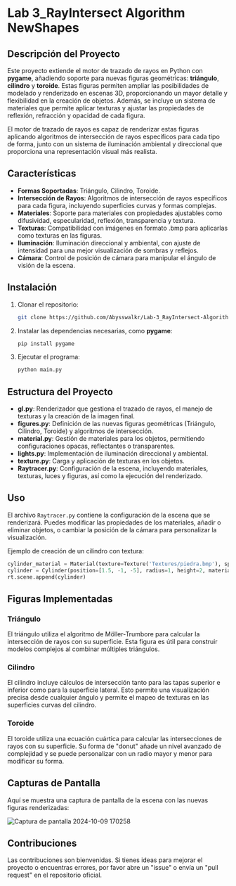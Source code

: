 # Lab 3_RayIntersect Algorithm NewShapes

## Descripción del Proyecto

Este proyecto extiende el motor de trazado de rayos en Python con **pygame**, añadiendo soporte para nuevas figuras geométricas: **triángulo**, **cilindro** y **toroide**. Estas figuras permiten ampliar las posibilidades de modelado y renderizado en escenas 3D, proporcionando un mayor detalle y flexibilidad en la creación de objetos. Además, se incluye un sistema de materiales que permite aplicar texturas y ajustar las propiedades de reflexión, refracción y opacidad de cada figura.

El motor de trazado de rayos es capaz de renderizar estas figuras aplicando algoritmos de intersección de rayos específicos para cada tipo de forma, junto con un sistema de iluminación ambiental y direccional que proporciona una representación visual más realista.

## Características

- **Formas Soportadas**: Triángulo, Cilindro, Toroide.
- **Intersección de Rayos**: Algoritmos de intersección de rayos específicos para cada figura, incluyendo superficies curvas y formas complejas.
- **Materiales**: Soporte para materiales con propiedades ajustables como difusividad, especularidad, reflexión, transparencia y textura.
- **Texturas**: Compatibilidad con imágenes en formato .bmp para aplicarlas como texturas en las figuras.
- **Iluminación**: Iluminación direccional y ambiental, con ajuste de intensidad para una mejor visualización de sombras y reflejos.
- **Cámara**: Control de posición de cámara para manipular el ángulo de visión de la escena.

## Instalación

1. Clonar el repositorio:
   ```bash
   git clone https://github.com/Abysswalkr/Lab-3_RayIntersect-Algorithm-NewShapes.git
   ```

2. Instalar las dependencias necesarias, como **pygame**:
   ```bash
   pip install pygame
   ```

3. Ejecutar el programa:
   ```bash
   python main.py
   ```

## Estructura del Proyecto

- **gl.py**: Renderizador que gestiona el trazado de rayos, el manejo de texturas y la creación de la imagen final.
- **figures.py**: Definición de las nuevas figuras geométricas (Triángulo, Cilindro, Toroide) y algoritmos de intersección.
- **material.py**: Gestión de materiales para los objetos, permitiendo configuraciones opacas, reflectantes o transparentes.
- **lights.py**: Implementación de iluminación direccional y ambiental.
- **texture.py**: Carga y aplicación de texturas en los objetos.
- **Raytracer.py**: Configuración de la escena, incluyendo materiales, texturas, luces y figuras, así como la ejecución del renderizado.

## Uso

El archivo `Raytracer.py` contiene la configuración de la escena que se renderizará. Puedes modificar las propiedades de los materiales, añadir o eliminar objetos, o cambiar la posición de la cámara para personalizar la visualización.

Ejemplo de creación de un cilindro con textura:
```python
cylinder_material = Material(texture=Texture('Textures/piedra.bmp'), spec=64)
cylinder = Cylinder(position=[1.5, -1, -5], radius=1, height=2, material=cylinder_material)
rt.scene.append(cylinder)
```

## Figuras Implementadas

### Triángulo
El triángulo utiliza el algoritmo de Möller-Trumbore para calcular la intersección de rayos con su superficie. Esta figura es útil para construir modelos complejos al combinar múltiples triángulos.

### Cilindro
El cilindro incluye cálculos de intersección tanto para las tapas superior e inferior como para la superficie lateral. Esto permite una visualización precisa desde cualquier ángulo y permite el mapeo de texturas en las superficies curvas del cilindro.

### Toroide
El toroide utiliza una ecuación cuártica para calcular las intersecciones de rayos con su superficie. Su forma de "donut" añade un nivel avanzado de complejidad y se puede personalizar con un radio mayor y menor para modificar su forma.

## Capturas de Pantalla

Aquí se muestra una captura de pantalla de la escena con las nuevas figuras renderizadas:

![Captura de pantalla 2024-10-09 170258](https://github.com/user-attachments/assets/c81fc0bc-2da4-4ce7-88de-ed1b8f0cc1d9)

## Contribuciones

Las contribuciones son bienvenidas. Si tienes ideas para mejorar el proyecto o encuentras errores, por favor abre un "issue" o envía un "pull request" en el repositorio oficial.
